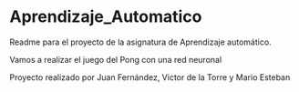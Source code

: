 # Aprendizaje_Automatico

Readme para el proyecto de la asignatura de Aprendizaje automático.

Vamos a realizar el juego del Pong con una red neuronal



Proyecto realizado por Juan Fernández, Victor de la Torre y Mario Esteban
